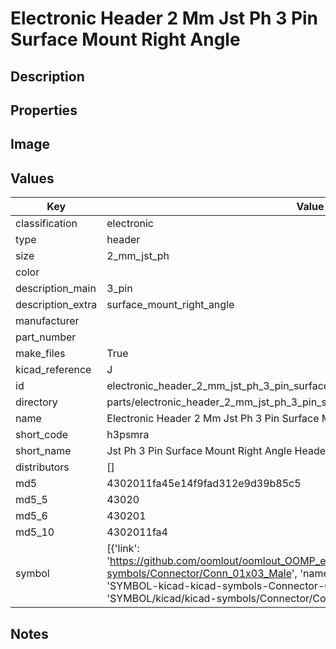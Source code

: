 # Electronic Header 2 Mm Jst Ph 3 Pin Surface Mount Right Angle

## Description

## Properties


## Image


## Values

| Key | Value |
| --- | --- |
| classification | electronic |
| type | header |
| size | 2_mm_jst_ph |
| color |  |
| description_main | 3_pin |
| description_extra | surface_mount_right_angle |
| manufacturer |  |
| part_number |  |
| make_files | True |
| kicad_reference | J |
| id | electronic_header_2_mm_jst_ph_3_pin_surface_mount_right_angle |
| directory | parts/electronic_header_2_mm_jst_ph_3_pin_surface_mount_right_angle |
| name | Electronic Header 2 Mm Jst Ph 3 Pin Surface Mount Right Angle |
| short_code | h3psmra |
| short_name | Jst Ph 3 Pin Surface Mount Right Angle Header 2 Mm Pitch |
| distributors | [] |
| md5 | 4302011fa45e14f9fad312e9d39b85c5 |
| md5_5 | 43020 |
| md5_6 | 430201 |
| md5_10 | 4302011fa4 |
| symbol | [{'link': 'https://github.com/oomlout/oomlout_OOMP_eda_V2/tree/main/SYMBOL/kicad/kicad-symbols/Connector/Conn_01x03_Male', 'name': 'Connector : Conn_01x03_Male', 'id': 'SYMBOL-kicad-kicad-symbols-Connector-Conn_01x03_Male', 'directory': 'SYMBOL/kicad/kicad-symbols/Connector/Conn_01x03_Male/'}] |

## Notes

